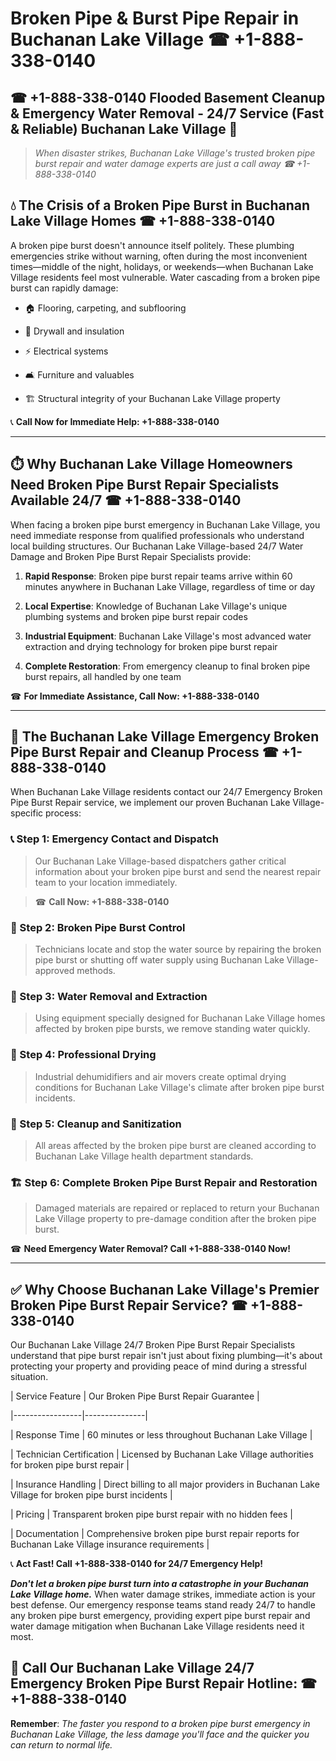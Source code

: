 # Broken Pipe & Burst Pipe Repair in Buchanan Lake Village ☎ +1-888-338-0140  
## ☎ +1-888-338-0140 Flooded Basement Cleanup & Emergency Water Removal - 24/7 Service (Fast & Reliable) Buchanan Lake Village 🚨  

> *When disaster strikes, Buchanan Lake Village's trusted broken pipe burst repair and water damage experts are just a call away ☎ +1-888-338-0140*  

## 💧 The Crisis of a Broken Pipe Burst in Buchanan Lake Village Homes ☎ +1-888-338-0140  

A broken pipe burst doesn't announce itself politely. These plumbing emergencies strike without warning, often during the most inconvenient times—middle of the night, holidays, or weekends—when Buchanan Lake Village residents feel most vulnerable. Water cascading from a broken pipe burst can rapidly damage:  

* 🏠 Flooring, carpeting, and subflooring  
* 🧱 Drywall and insulation  
* ⚡ Electrical systems  
* 🛋️ Furniture and valuables  
* 🏗️ Structural integrity of your Buchanan Lake Village property  

📞 **Call Now for Immediate Help: +1-888-338-0140**  

---  

## ⏱️ Why Buchanan Lake Village Homeowners Need Broken Pipe Burst Repair Specialists Available 24/7 ☎ +1-888-338-0140  

When facing a broken pipe burst emergency in Buchanan Lake Village, you need immediate response from qualified professionals who understand local building structures. Our Buchanan Lake Village-based 24/7 Water Damage and Broken Pipe Burst Repair Specialists provide:  

1. **Rapid Response**: Broken pipe burst repair teams arrive within 60 minutes anywhere in Buchanan Lake Village, regardless of time or day  
2. **Local Expertise**: Knowledge of Buchanan Lake Village's unique plumbing systems and broken pipe burst repair codes  
3. **Industrial Equipment**: Buchanan Lake Village's most advanced water extraction and drying technology for broken pipe burst repair  
4. **Complete Restoration**: From emergency cleanup to final broken pipe burst repairs, all handled by one team  

☎ **For Immediate Assistance, Call Now: +1-888-338-0140**  

---  

## 🔧 The Buchanan Lake Village Emergency Broken Pipe Burst Repair and Cleanup Process ☎ +1-888-338-0140  

When Buchanan Lake Village residents contact our 24/7 Emergency Broken Pipe Burst Repair service, we implement our proven Buchanan Lake Village-specific process:  

### 📞 Step 1: Emergency Contact and Dispatch  
> Our Buchanan Lake Village-based dispatchers gather critical information about your broken pipe burst and send the nearest repair team to your location immediately.  
> ☎ **Call Now: +1-888-338-0140**  

### 🚿 Step 2: Broken Pipe Burst Control  
> Technicians locate and stop the water source by repairing the broken pipe burst or shutting off water supply using Buchanan Lake Village-approved methods.  

### 🌊 Step 3: Water Removal and Extraction  
> Using equipment specially designed for Buchanan Lake Village homes affected by broken pipe bursts, we remove standing water quickly.  

### 💨 Step 4: Professional Drying  
> Industrial dehumidifiers and air movers create optimal drying conditions for Buchanan Lake Village's climate after broken pipe burst incidents.  

### 🧼 Step 5: Cleanup and Sanitization  
> All areas affected by the broken pipe burst are cleaned according to Buchanan Lake Village health department standards.  

### 🏗️ Step 6: Complete Broken Pipe Burst Repair and Restoration  
> Damaged materials are repaired or replaced to return your Buchanan Lake Village property to pre-damage condition after the broken pipe burst.  

☎ **Need Emergency Water Removal? Call +1-888-338-0140 Now!**  

---  

## ✅ Why Choose Buchanan Lake Village's Premier Broken Pipe Burst Repair Service? ☎ +1-888-338-0140  

Our Buchanan Lake Village 24/7 Broken Pipe Burst Repair Specialists understand that pipe burst repair isn't just about fixing plumbing—it's about protecting your property and providing peace of mind during a stressful situation.  

| Service Feature | Our Broken Pipe Burst Repair Guarantee |  
|-----------------|---------------|  
| Response Time | 60 minutes or less throughout Buchanan Lake Village |  
| Technician Certification | Licensed by Buchanan Lake Village authorities for broken pipe burst repair |  
| Insurance Handling | Direct billing to all major providers in Buchanan Lake Village for broken pipe burst incidents |  
| Pricing | Transparent broken pipe burst repair with no hidden fees |  
| Documentation | Comprehensive broken pipe burst repair reports for Buchanan Lake Village insurance requirements |  

📞 **Act Fast! Call +1-888-338-0140 for 24/7 Emergency Help!**  

***Don't let a broken pipe burst turn into a catastrophe in your Buchanan Lake Village home.*** When water damage strikes, immediate action is your best defense. Our emergency response teams stand ready 24/7 to handle any broken pipe burst emergency, providing expert pipe burst repair and water damage mitigation when Buchanan Lake Village residents need it most.  

## 📱 Call Our Buchanan Lake Village 24/7 Emergency Broken Pipe Burst Repair Hotline: ☎ +1-888-338-0140  

**Remember**: *The faster you respond to a broken pipe burst emergency in Buchanan Lake Village, the less damage you'll face and the quicker you can return to normal life.*